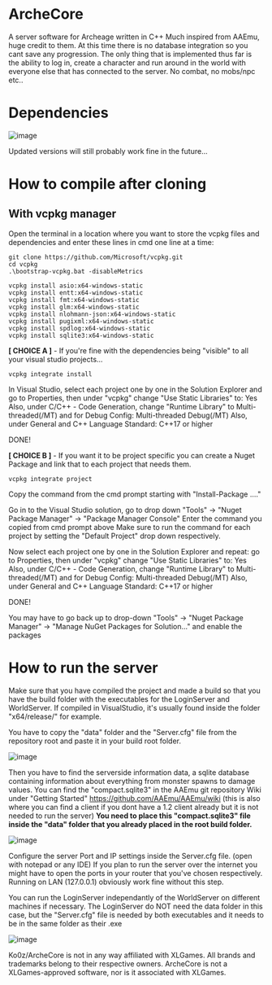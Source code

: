 # ArcheCore
A server software for Archeage written in C++
Much inspired from AAEmu, huge credit to them.
At this time there is no database integration so you cant save any progression. The only thing that is implemented thus far is the ability to log in, create a character and run around in the world with everyone else that has connected to the server. No combat, no mobs/npc etc..

# Dependencies

![image](https://github.com/Ko0z/ArcheCore/assets/9639004/3464ac0d-67dc-474d-a469-f6eefae30313)

Updated versions will still probably work fine in the future...

# How to compile after cloning

## With vcpkg manager

Open the terminal in a location where you want to store the vcpkg files and dependencies and enter these lines in cmd one line at a time:
```
git clone https://github.com/Microsoft/vcpkg.git
cd vcpkg
.\bootstrap-vcpkg.bat -disableMetrics

vcpkg install asio:x64-windows-static
vcpkg install entt:x64-windows-static
vcpkg install fmt:x64-windows-static
vcpkg install glm:x64-windows-static
vcpkg install nlohmann-json:x64-windows-static
vcpkg install pugixml:x64-windows-static
vcpkg install spdlog:x64-windows-static
vcpkg install sqlite3:x64-windows-static
```
**[ CHOICE A ]** - If you're fine with the dependencies being "visible" to all your visual studio projects...
```
vcpkg integrate install
```
In Visual Studio, select each project one by one in the Solution Explorer and go to Properties, then under "vcpkg" change "Use Static Libraries" to: Yes
Also, under C/C++ - Code Generation, change "Runtime Library" to Multi-threaded(/MT) and for Debug Config: Multi-threaded Debug(/MT)
Also, under General and C++ Language Standard:  C++17 or higher

DONE!

**[ CHOICE B ]** - If you want it to be project specific you can create a Nuget Package and link that to each project that needs them.
```
vcpkg integrate project
```
Copy the command from the cmd prompt starting with "Install-Package ...."

Go in to the Visual Studio solution, go to drop down "Tools" -> "Nuget Package Manager" -> "Package Manager Console"
Enter the command you copied from cmd prompt above
Make sure to run the command for each project by setting the "Default Project" drop down respectively.

Now select each project one by one in the Solution Explorer and repeat: go to Properties, then under "vcpkg" change "Use Static Libraries" to: Yes
Also, under C/C++ - Code Generation, change "Runtime Library" to Multi-threaded(/MT) and for Debug Config: Multi-threaded Debug(/MT)
Also, under General and C++ Language Standard:  C++17 or higher

DONE!

You may have to go back up to drop-down "Tools" -> "Nuget Package Manager" -> "Manage NuGet Packages for Solution..." and enable the packages

# How to run the server

Make sure that you have compiled the project and made a build so that you have the build folder with the executables for the LoginServer and WorldServer. If compiled in VisualStudio, it's usually found inside the folder "x64/release/" for example.

You have to copy the "data" folder and the "Server.cfg" file from the repository root and paste it in your build root folder.

![image](https://github.com/Ko0z/ArcheCore/assets/9639004/e5b65fbd-23c9-47a7-85fd-935e49298f43)

Then you have to find the serverside information data, a sqlite database containing information about everything from monster spawns to damage values. You can find the "compact.sqlite3" in the AAEmu git repository Wiki under "Getting Started" https://github.com/AAEmu/AAEmu/wiki (this is also where you can find a client if you dont have a 1.2 client already but it is not needed to run the server) **You need to place this "compact.sqlite3" file inside the "data" folder that you already placed in the root build folder.**

![image](https://github.com/Ko0z/ArcheCore/assets/9639004/5f639770-db46-42be-bc47-63fd97c761fa)

Configure the server Port and IP settings inside the Server.cfg file. (open with notepad or any IDE) If you plan to run the server over the internet you might have to open the ports in your router that you've chosen respectively. Running on LAN (127.0.0.1) obviously work fine without this step.

You can run the LoginServer independantly of the WorldServer on different machines if necessary. The LoginServer do NOT need the data folder in this case, but the "Server.cfg" file is needed by both executables and it needs to be in the same folder as their .exe

![image](https://github.com/Ko0z/ArcheCore/assets/9639004/326659ab-a760-4b8a-8842-c669221aed17)

Ko0z/ArcheCore is not in any way affiliated with XLGames. All brands and trademarks belong to their respective owners. ArcheCore is not a XLGames-approved software, nor is it associated with XLGames.
